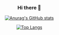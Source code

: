 <div align="center">
 
### Hi there 👋

<!--
**asatu/asatu** is a ✨ _special_ ✨ repository because its `README.md` (this file) appears on your GitHub profile.

Here are some ideas to get you started:

- 🔭 I’m currently working on ...
- 🌱 I’m currently learning ...
- 👯 I’m looking to collaborate on ...
- 🤔 I’m looking for help with ...
- 💬 Ask me about ...
- 📫 How to reach me: ...
- 😄 Pronouns: ...
- ⚡ Fun fact: ...
-->

[![Anurag's GitHub stats](https://github-readme-stats.vercel.app/api?username=asatu)](https://github.com/anuraghazra/github-readme-stats)

[![Top Langs](https://github-readme-stats.vercel.app/api/top-langs/?username=asatu)](https://github.com/anuraghazra/github-readme-stats)

  </div>
